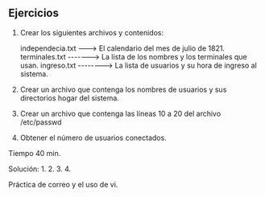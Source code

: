 ## Ejercicios ##

1. Crear los siguientes archivos y contenidos:

	independecia.txt ---> El calendario del mes de julio de 1821.
	terminales.txt -------> La lista de los nombres y los terminales que usan.
	ingreso.txt --------> La lista de usuarios y su hora de ingreso al sistema.

2. Crear un archivo que contenga los nombres de usuarios y sus directorios hogar del sistema.
3. Crear un archivo que contenga las líneas 10 a 20 del archivo /etc/passwd
4. Obtener el número de usuarios conectados.

Tiempo 40 min.


Solución:
1. 
2. 
3. 
4. 

Práctica de correo y el uso de vi.